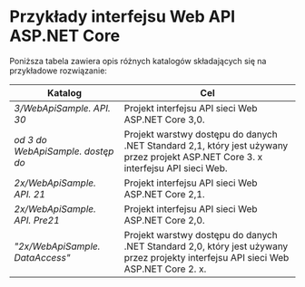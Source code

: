 # <a name="aspnet-core-web-api-samples"></a>Przykłady interfejsu Web API ASP.NET Core

Poniższa tabela zawiera opis różnych katalogów składających się na przykładowe rozwiązanie:

| Katalog                   | Cel |
|-----------------------------|------------------------------------------------------------|
| *3/WebApiSample. API. 30*    | Projekt interfejsu API sieci Web ASP.NET Core 3,0.                       |
| *od 3 do WebApiSample. dostęp do*| Projekt warstwy dostępu do danych .NET Standard 2,1, który jest używany przez projekt ASP.NET Core 3. x interfejsu API sieci Web.|
| *2x/WebApiSample. API. 21*    | Projekt interfejsu API sieci Web ASP.NET Core 2,1.                         |
| *2x/WebApiSample. API. Pre21* | Projekt interfejsu API sieci Web ASP.NET Core 2,0.                         |
| *"2x/WebApiSample. DataAccess"*| Projekt warstwy dostępu do danych .NET Standard 2,0, który jest używany przez projekty interfejsu API sieci Web ASP.NET Core 2. x.|
